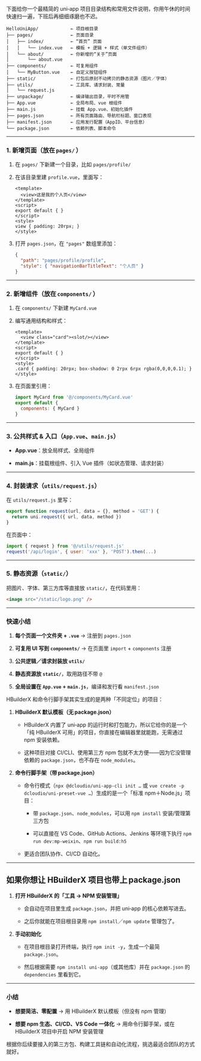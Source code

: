 下面给你一个最精简的 uni‑app 项目目录结构和常用文件说明，你用午休的时间快速扫一遍，下班后再细细琢磨也不迟。

```
HelloUniApp/            ← 项目根目录
├── pages/              ← 页面目录
│   ├── index/          ← “首页” 页面
│   │   └── index.vue   ← 模板 + 逻辑 + 样式（单文件组件）
│   └── about/          ← 你新增的“关于”页面
│       └── about.vue
├── components/         ← 可复用组件
│   └── MyButton.vue    ← 自定义按钮组件
├── static/             ← 打包后原封不动拷贝的静态资源（图片／字体）
├── utils/              ← 工具库、请求封装、常量
│   └── request.js
├── unpackage/          ← 编译输出目录，平时不用管
├── App.vue             ← 全局布局、vue 根组件
├── main.js             ← 挂载 App.vue、初始化插件
├── pages.json          ← 所有页面路由、导航栏标题、窗口表现
├── manifest.json       ← 应用发行配置（AppID、平台信息）
└── package.json        ← 依赖列表、脚本命令
```

---

### 1. 新增页面（放在 `pages/` ）

1. 在 `pages/` 下新建一个目录，比如 `pages/profile/`
    
2. 在该目录里建 `profile.vue`，里面写：
    
    ```vue
    <template>
      <view>这是我的个人页</view>
    </template>
    <script>
    export default { }
    </script>
    <style>
    view { padding: 20rpx; }
    </style>
    ```
    
3. 打开 `pages.json`，在 `"pages"` 数组里添加：
    
    ```json
    {
      "path": "pages/profile/profile",
      "style": { "navigationBarTitleText": "个人页" }
    }
    ```
    

---

### 2. 新增组件（放在 `components/` ）

1. 在 `components/` 下新建 `MyCard.vue`
    
2. 编写通用结构和样式：
    
    ```vue
    <template>
      <view class="card"><slot/></view>
    </template>
    <script>
    export default { }
    </script>
    <style>
    .card { padding: 20rpx; box-shadow: 0 2rpx 6rpx rgba(0,0,0,0.1); }
    </style>
    ```
    
3. 在页面里引用：
    
    ```js
    import MyCard from '@/components/MyCard.vue'
    export default {
      components: { MyCard }
    }
    ```
    

---

### 3. 公共样式 & 入口（`App.vue`、`main.js`）

- **App.vue**：放全局样式、全局组件
    
- **main.js**：挂载根组件、引入 Vue 插件（如状态管理、请求封装）
    

---

### 4. 封装请求（`utils/request.js`）

在 `utils/request.js` 里写：

```js
export function request(url, data = {}, method = 'GET') {
  return uni.request({ url, data, method })
}
```

在页面中：

```js
import { request } from '@/utils/request.js'
request('/api/login', { user: 'xxx' }, 'POST').then(...)
```

---

### 5. 静态资源（`static/`）

把图片、字体、第三方库等直接放 `static/`，在代码里用：

```html
<image src="/static/logo.png" />
```

---

### 快速小结

1. **每个页面一个文件夹 + `.vue`** → 注册到 `pages.json`
    
2. **可复用 UI 写到 `components/`** → 在页面里 `import` + `components` 注册
    
3. **公共逻辑／请求封装放 `utils/`**
    
4. **静态资源放 `static/`**，取用路径不带 `@`
    
5. **全局设置在 `App.vue` + `main.js`**，编译和发行看 `manifest.json`
    

HBuilderX 和命令行脚手架其实生成的是两种「不同定位」的项目：

1. **HBuilderX 默认模板（无 package.json）**
    
    - HBuilderX 内置了 uni‑app 的运行时和打包能力，所以它给你的是一个「纯 HBuilderX 可用」的项目，你直接在编辑器里就能跑，无需通过 npm 安装依赖。
        
    - 这种项目对接 CI/CLI、使用第三方 npm 包就不太方便——因为它没管理依赖的 `package.json`，也不存在 `node_modules`。
        
2. **命令行脚手架（带 package.json）**
    
    - 命令行模式（`npx @dcloudio/uni-app-cli init …` 或 `vue create -p dcloudio/uni-preset-vue …`）生成的是一个「标准 npm＋Node.js」项目：
        
        - 带 `package.json`、`node_modules`，可以用 `npm install` 安装/管理第三方包
            
        - 可以直接在 VS Code、GitHub Actions、Jenkins 等环境下执行 `npm run dev:mp-weixin`、`npm run build:h5`
            
    - 更适合团队协作、CI/CD 自动化。
        

---

## 如果你想让 HBuilderX 项目也带上 package.json

1. **打开 HBuilderX 的「工具 → NPM 安装管理」**
    
    - 会自动在项目里生成 `package.json`，并把 uni‑app 的核心依赖写进去。
        
    - 之后你就能在项目根目录用 `npm install`／`npm update` 管理包了。
        
2. **手动初始化**
    
    - 在项目根目录打开终端，执行 `npm init -y`，生成一个最简 `package.json`。
        
    - 然后根据需要 `npm install uni-app`（或其他库）并在 `package.json` 的 `dependencies` 里看到它。
        

---

### 小结

- **想要简洁、零配置** → 用 HBuilderX 默认模板（但没有 npm 管理）
    
- **想要 npm 生态、CI/CD、VS Code 一体化** → 用命令行脚手架，或在 HBuilderX 项目中开启 NPM 安装管理
    

根据你后续要接入的第三方包、构建工具链和自动化流程，挑选最适合团队的方式就好。